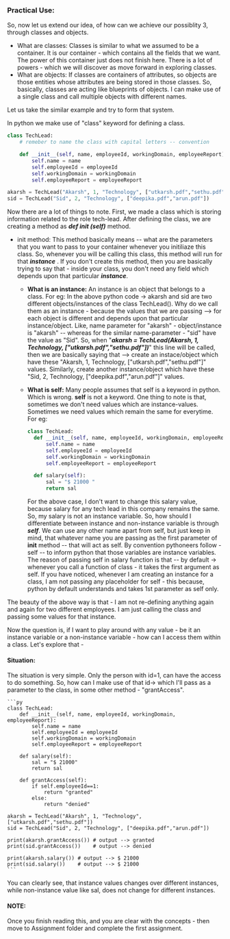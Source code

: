 ### Practical Use:

So, now let us extend our idea, of how can we achieve our possiblity 3, through classes and objects.

- What are classes:
Classes is similar to what we assumed to be a container. It is our container - which contains all the fields that we want. The power of this container just does not finish here. There is a lot of powers - which we will discover as move forward in exploring classes.
- What are objects:
If classes are containers of attributes, so objects are those entities whose attributes are being stored in those classes. So, basically, classes are acting like blueprints of objects. I can make use of a single class and call multiple objects with different names. 

Let us take the similar example and try to form that system.

In python we make use of "class" keyword for defining a class.

```py
class TechLead:
    # remeber to name the class with capital letters -- convention

    def __init__(self, name, employeeId, workingDomain, employeeReport):
        self.name = name
        self.employeeId = employeeId
        self.workingDomain = workingDomain
        self.employeeReport = employeeReport

akarsh = TechLead("Akarsh", 1, "Technology", ["utkarsh.pdf","sethu.pdf"])
sid = TechLead("Sid", 2, "Technology", ["deepika.pdf","arun.pdf"])
```

Now there are a lot of things to note.
First, we made a class which is storing information related to the role tech-lead. After defining the class, we are creating a method as ***def __init__ (self)*** method. 

- init method:
  This method basically means -- what are the parameters that you want to pass to your container whenever you initiliaze this class. So, whenever you will be calling this class, this method will run for that ***instance*** . If you don't create this method, then you are basically trying to say that - inside your class, you don't need any field which depends upon that particular ***instance***.

  - **What is an instance:**
      An instance is an object that belongs to a class. For eg: 
      In the above python code -> akarsh and sid are two different objects/instances of the class TechLead().
      Why do we call them as an instance - because the values that we are passing --> for each object is different and depends upon that particular instance/object. Like, name parameter for "akarsh" - object/instance is "akarsh" -- whereas for the similar name-parameter - "sid" have the value as "Sid". 
      So, when "***akarsh = TechLead(Akarsh, 1, Technology, ["utkarsh.pdf","sethu.pdf"])***" this line will be called, then we are basically saying that --> create an instace/object which have these "Akarsh, 1, Technology, ["utkarsh.pdf","sethu.pdf"]" values.
      Similarly, create another instance/object which have these "Sid, 2, Technology, ["deepika.pdf","arun.pdf"]" values.

  - **What is self:**
      Many people assumes that self is a keyword in python. Which is wrong. **self** is not a keyword.
      One thing to note is that, sometimes we don't need values which are instance-values. Sometimes we need values which remain the same for everytime. For eg: 

      ```py
      class TechLead:
        def __init__(self, name, employeeId, workingDomain, employeeReport):
            self.name = name
            self.employeeId = employeeId
            self.workingDomain = workingDomain
            self.employeeReport = employeeReport

        def salary(self):
            sal = "$ 21000 "
            return sal
      ```

      For the above case, I don't want to change this salary value, because salary for any tech lead in this company remains the same. So, my salary is not an instance variable.
      So, how should I differentiate between instance and non-instance variable is through ***self***.
      We can use any other name apart from self, but just keep in mind, that whatever name you are passing as the first parameter of __init__ method -- that will act as self.
      By convention pythoneers follow - self -- to inform python that those variables are instance variables.
      The reason of passing self in salary function is that -- by default -> whenever you call a function of class - it takes the first argument as self. If you have noticed, whenever I am creating an instance for a class, I am not passing any placeholder for self - this because, python by default understands and takes 1st parameter as self only.

The beauty of the above way is that - I am not re-defining anything again and again for two different employees. I am just calling the class and passing some values for that instance.

Now the question is, if I want to play around with any value - be it an instance variable or a non-instance variable - how can I access them within a class. Let's explore that - 

#### Situation:
The situation is very simple. Only the person with id=1, can have the access to do something. So, how can I make use of that id-> which I'll pass as a parameter to the class, in some other method - "grantAccess".

    ```py
    class TechLead:
        def __init__(self, name, employeeId, workingDomain, employeeReport):
            self.name = name
            self.employeeId = employeeId
            self.workingDomain = workingDomain
            self.employeeReport = employeeReport

        def salary(self):
            sal = "$ 21000"
            return sal

        def grantAccess(self):
            if self.employeeId==1:
                return "granted"
            else:
                return "denied"

    akarsh = TechLead("Akarsh", 1, "Technology", ["utkarsh.pdf","sethu.pdf"])
    sid = TechLead("Sid", 2, "Technology", ["deepika.pdf","arun.pdf"])

    print(akarsh.grantAccess()) # output --> granted
    print(sid.grantAccess())    # output --> denied

    print(akarsh.salary()) # output --> $ 21000
    print(sid.salary())    # output --> $ 21000
    ```

You can clearly see, that instance values changes over different instances, while non-instance value like sal, does not change for different instances.


#### NOTE: 
Once you finish reading this, and you are clear with the concepts - then move to Assignment folder and complete the first assignment.